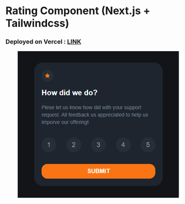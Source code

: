 # Rating Component (Next.js + Tailwindcss)

### Deployed on Vercel : [LINK](https://rating-component-iota.vercel.app/)

<p align='center'>
  <img src='https://github.com/JinDamanee2544/Rating-Component/blob/main/Thumb.png'>
</p>
